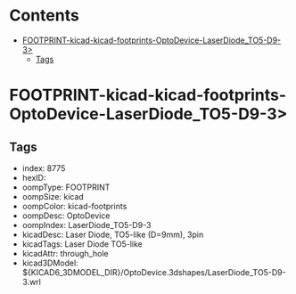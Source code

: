 



Contents
========

* [FOOTPRINT-kicad-kicad-footprints-OptoDevice-LaserDiode_TO5-D9-3>](#footprint-kicad-kicad-footprints-optodevice-laserdiode_to5-d9-3)
	* [Tags](#tags)

# FOOTPRINT-kicad-kicad-footprints-OptoDevice-LaserDiode_TO5-D9-3>

## Tags

- index: 8775
- hexID: 
- oompType: FOOTPRINT
- oompSize: kicad
- oompColor: kicad-footprints
- oompDesc: OptoDevice
- oompIndex: LaserDiode_TO5-D9-3
- kicadDesc: Laser Diode, TO5-like (D=9mm), 3pin
- kicadTags: Laser Diode TO5-like
- kicadAttr: through_hole
- kicad3DModel: ${KICAD6_3DMODEL_DIR}/OptoDevice.3dshapes/LaserDiode_TO5-D9-3.wrl
